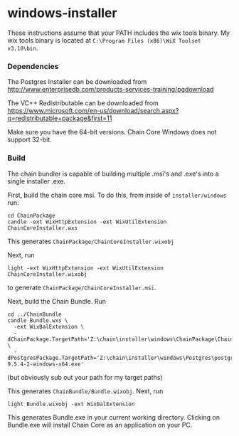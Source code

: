 # windows-installer

These instructions assume that your PATH includes the wix tools binary. My wix tools binary is located at `C:\Program Files (x86)\WiX Toolset v3.10\bin`.

### Dependencies 

The Postgres Installer can be downloaded from http://www.enterprisedb.com/products-services-training/pgdownload

The VC++ Redistributable can be downloaded from https://www.microsoft.com/en-us/download/search.aspx?q=redistributable+package&first=11

Make sure you have the 64-bit versions. Chain Core Windows does not support 32-bit.

### Build

The chain bundler is capable of building multiple .msi's and .exe's into a single installer .exe. 

First, build the chain core msi. To do this, from inside of `installer/windows` run: 

```
cd ChainPackage
candle -ext WixHttpExtension -ext WixUtilExtension ChainCoreInstaller.wxs
```

This generates `ChainPackage/ChainCoreInstaller.wixobj`

Next, run 

`light -ext WixHttpExtension -ext WixUtilExtension ChainCoreInstaller.wixobj`

to generate `ChainPackage/ChainCoreInstaller.msi`. 

Next, build the Chain Bundle. Run 

```
cd ../ChainBundle
candle Bundle.wxs \
  -ext WixBalExtension \
  -dChainPackage.TargetPath='Z:\chain\installer\windows\ChainPackage\ChainCoreInstaller.msi' \
  -dPostgresPackage.TargetPath='Z:\chain\installer\windows\Postgres\postgresql-9.5.4-2-windows-x64.exe'
```
(but obviously sub out your path for my target paths) 

This generates `ChainBundle/Bundle.wixobj`. Next, run

`light Bundle.wixobj -ext WixBalExtension`

This generates Bundle.exe in your current working directory. Clicking on Bundle.exe will install Chain Core as an application on your PC. 
